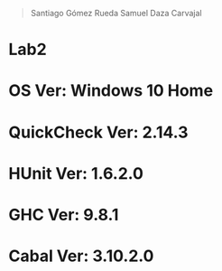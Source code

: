 ﻿> Santiago Gómez Rueda
> Samuel Daza Carvajal

# Lab2

# OS Ver: Windows 10 Home
# QuickCheck Ver: 2.14.3
# HUnit Ver: 1.6.2.0
# GHC Ver: 9.8.1
# Cabal Ver: 3.10.2.0
